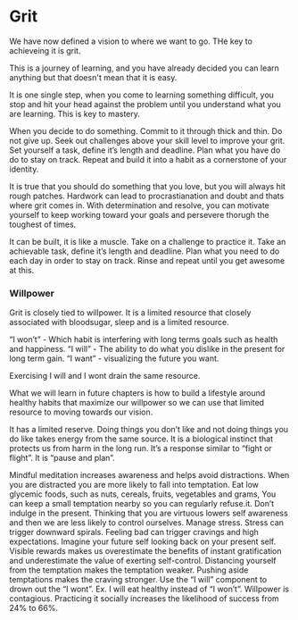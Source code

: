 # Grit

We have now defined a vision to where we want to go. THe key to achieveing it is grit.

This is a journey of learning, and you have already decided you can learn anything but that doesn't mean that it is easy.

It is one single step, when you come to learning something difficult, you stop and hit your 
head against the problem until you understand what you are learning. This is key to mastery.

When you decide to do something. Commit to it through thick and thin. Do not give up.
Seek out challenges above your skill level to improve your grit.
Set yourself a task, define it’s length and deadline. Plan what you have do do to stay on track.
Repeat and build it into a habit as a cornerstone of your identity.

It is true that you should do something that you love, but you will always hit rough patches. Hardwork can lead to procrastianation and doubt and thats where grit comes in. With determination and resolve, you can motivate yourself to keep working toward your goals and persevere thorugh the toughest of times.

It can be built, it is like a muscle. Take on a challenge to practice it.
Take an achievable task, define it’s length and deadline. Plan what you need to do each day in order to stay on track. Rinse and repeat until you get awesome at this.



### Willpower

Grit is closely tied to willpower. It is a limited resource that closely
associated with bloodsugar, sleep and is a limited resource.

“I won’t” - Which habit is interfering with long terms goals such as health and happiness.
“I will” - The ability to do what you dislike in the present for long term gain.
“I want” - visualizing the future you want.


Exercising I will and I wont drain the same resource.

What we will learn in future chapters is how to build a lifestyle around healthy habits 
that maximize our willpower so we can use that limited resource to moving
towards our vision.

It has a limited reserve. Doing things you don’t like and not doing things you do like takes energy from the same source.
It is a biological instinct that protects us from harm in the long run. 
It’s a response similar to “fight or flight”. It is “pause and plan”.

Mindful meditation increases awareness and helps avoid distractions. When you are distracted you are more likely to fall into temptation.
Eat low glycemic foods, such as nuts, cereals, fruits, vegetables and grams,
You can keep a small temptation nearby so you can regularly refuse.it.
Don’t indulge in the present. Thinking that you are virtuous lowers self awareness and then we are less likely to control ourselves.
Manage stress. Stress can trigger downward spirals. Feeling bad can trigger cravings and high expectations.
Imagine your future self looking back on your present self.
Visible rewards makes us overestimate the benefits of instant gratification and underestimate the value of exerting self-control. Distancing yourself from the temptation makes the temptation weaker.
Pushing aside temptations makes the craving stronger. Use the “I will” component to drown out the “I wont”. Ex. I will eat healthy instead of “I won’t”.
Willpower is contagious. Practicing it socially increases the likelihood of success from 24% to 66%.



